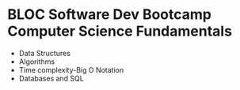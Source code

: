 # BLOC Software Dev Bootcamp Computer Science Fundamentals
* Data Structures
* Algorithms
* Time complexity-Big O Notation
* Databases and SQL

